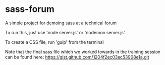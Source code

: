 sass-forum
==========

A simple project for demoing sass at a technical forum

To run this, just use 'node server.js' or 'nodemon server.js'

To create a CSS file, run 'gulp' from the terminal


Note that the final sass file which we worked towards in the training session can be found here: https://gist.github.com/1204f2ec03ec53908e1a.git
